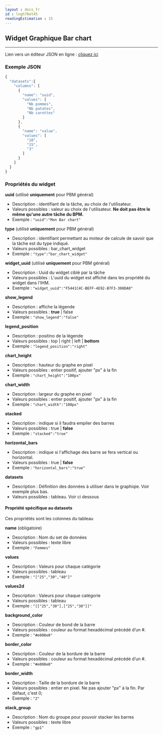```yaml
---
layout : docs_fr
id : lngh78et45
readingEstimation : 15
---
```


## Widget Graphique Bar chart
------------------------

Lien vers un éditeur JSON en ligne : [cliquez ici](https://jsoneditoronline.org) 

### Exemple JSON
```javascript
{
  "datasets":{
    "columns": [
      {
        "name": "uuid",
        "values": [
          "Nb pommes",
          "Nb patates",
          "Nb carottes"
        ]
      },
      {
        "name": "value",
        "values": [
          "10",
          "15",
          "3"
        ]
      }
    ]
  } 
}
```

### Propriétés du widget

**uuid** (utilisé **uniquement** pour PBM général) 
* Description : identifiant de la tâche, au choix de l'utilisateur.
* Valeurs possibles : valeur au choix de l'utilisateur. **Ne doit pas être le même qu'une autre tâche du BPM.**
* Exemple : ```"uuid":"Mon Bar chart"```

**type** (utilisé **uniquement** pour PBM général) 
* Description : identifiant permettant au moteur de calcule de savoir que la tâche est du type indiqué.
* Valeurs possibles : bar_chart_widget 
* Exemple : ```"type":"bar_chart_widget"```

**widget_uuid** (utilisé **uniquement** pour PBM général) 
* Description : Uuid du widget ciblé par la tâche
* Valeurs possibles : L'uuid du widget est affiché dans les propriété du widget dans l'IHM. 
* Exemple : ```"widget_uuid":"F5441C4C-BEFF-4E92-B7F3-308DA0"```

**show_legend**
* Description : affiche la légende
* Valeurs possibles : **true** \| false
* Exemple : ```"show_legend":"false"```

**legend_position**
* Description : positino de la légende
* Valeurs possibles : top \| right \| left \| **bottom**
* Exemple : ```"legend_position":"right"```

**chart_height**
* Description : hauteur du graphe en pixel
* Valeurs possibles : entier positif, ajouter "px" à la fin
* Exemple : ```"chart_height":"100px"```

**chart_width**
* Description : largeur du graphe en pixel
* Valeurs possibles : entier positif, ajouter "px" à la fin
* Exemple : ```"chart_width":"100px"```

**stacked**
* Description : indique si il faudra empiler des barres
* Valeurs possibles : true \| **false**
* Exemple : ```"stacked":"true"```

**horizontal_bars**
* Description : indique si l'affichage des barre se fera vertical ou horizontal.
* Valeurs possibles : true \| **false**
* Exemple : ```"horizontal_bars":"true"```



**datasets**
* Description : Définition des données à utiliser dans le graphiqie. Voir exemple plus bas.
* Valeurs possibles : tableau. Voir ci dessous

#### Propriété spécifique au datasets

Ces propriétés sont les colonnes du tableau

**name** (obligatoire)
* Description : Nom du set de données
* Valeurs possibles : texte libre
* Exemple : ```"Femmes"```

**values**
* Description : Valeurs pour chaque catégorie
* Valeurs possibles : tableau
* Exemple : ```"["25","30","40"]"```

**values2d**
* Description : Valeurs pour chaque catégorie
* Valeurs possibles : tableau
* Exemple : ```"[["25","30"],["25","30"]]"```

**background_color**
* Description : Couleur de bond de la barre
* Valeurs possibles : couleur au format hexadécimal précédé d’un #.
* Exemple : ```"#e000e0"```

**border_color**
* Description : Couleur de la bordure de la barre
* Valeurs possibles : couleur au format hexadécimal précédé d’un #.
* Exemple : ```"#e000e0"```

**border_width**
* Description : Taille de la bordure de la barre
* Valeurs possibles : entier en pixel. Ne pas ajouter "px" à la fin. Par défaut, c'est 0;
* Exemple : ```"2"```

**stack_group**
* Description : Nom du groupe pour pouvoir stacker les barres
* Valeurs possibles : texte libre
* Exemple : ```"gp1"```





